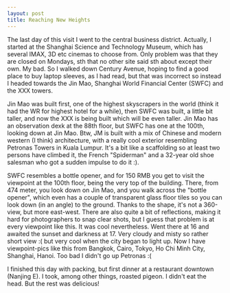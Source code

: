 ```yaml
---
layout: post
title: Reaching New Heights
---
```


The last day of this visit I went to the central business district. Actually, I started at the Shanghai Science and Technology Museum, which has several IMAX, 3D etc cinemas to choose from. Only problem was that they are closed on Mondays, sth that no other site said sth about except their own. My bad. So I walked down Century Avenue, hoping to find a good place to buy laptop sleeves, as I had read, but that was incorrect so instead I headed towards the Jin Mao, Shanghai World Financial Center (SWFC) and the XXX towers.
<!--more-->

Jin Mao was built first, one of the highest skyscrapers in the world (think it had the WR for highest hotel for a while), then SWFC was built, a little bit taller, and now the XXX is being built which will be even taller. Jin Mao has an observation dexk at the 88th floor, but SWFC has one at the 100th, looking down at Jin Mao. Btw, JM is built with a mix of Chinese and modern western (I think) architecture, with a really cool exterior resembling Petronas Towers in Kuala Lumpur. It\'s a bit like a scaffolding so at least two persons have climbed it, the French \"Spiderman\" and a 32-year old shoe salesman who got a sudden impulse to do it :).

SWFC resembles a bottle opener, and for 150 RMB you get to visit the viewpoint at the 100th floor, being the very top of the building. There, from 474 meter, you look down on Jin Mao, and you walk across the \"bottle opener\", which even has a couple of transparent glass floor tiles so you can look down (in an angle) to the ground. Thanks to the shape, it\'s not a 360-view, but more east-west. There are also quite a bit of reflections, making it hard for photographers to snap clear shots, but I guess that problem is at every viewpoint like this. It was cool nevertheless. Went there at 16 and awaited the sunset and darkness at 17. Very cloudy and misty so rather short view :( but very cool when the city began to light up. Now I have viewpoint-pics like this from Bangkok, Cairo, Tokyo, Ho Chi Minh City, Shanghai, Hanoi. Too bad I didn\'t go up Petronas :(

I finished this day with packing, but first dinner at a restaurant downtown (Nanjing E). I took, among other things, roasted pigeon. I didn\'t eat the head. But the rest was delicious!